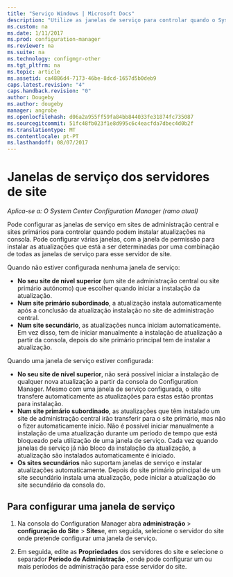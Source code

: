```yaml
---
title: "Serviço Windows | Microsoft Docs"
description: "Utilize as janelas de serviço para controlar quando o System Center Configuration Manager sites instalam atualizações."
ms.custom: na
ms.date: 1/11/2017
ms.prod: configuration-manager
ms.reviewer: na
ms.suite: na
ms.technology: configmgr-other
ms.tgt_pltfrm: na
ms.topic: article
ms.assetid: ca4886d4-7173-46be-8dcd-1657d5b0deb9
caps.latest.revision: "4"
caps.handback.revision: "0"
author: Dougeby
ms.author: dougeby
manager: angrobe
ms.openlocfilehash: d06a2a955ff59fa84bb844033fe31874fc735087
ms.sourcegitcommit: 51fc48fb023f1e8d995c6c4eacfda7dbec4d0b2f
ms.translationtype: MT
ms.contentlocale: pt-PT
ms.lasthandoff: 08/07/2017
---
```

#  <a name="service-windows-for-site-servers"></a>Janelas de serviço dos servidores de site

*Aplica-se a: O System Center Configuration Manager (ramo atual)*

Pode configurar as janelas de serviço em sites de administração central e sites primários para controlar quando podem instalar atualizações na consola.  Pode configurar várias janelas, com a janela de permissão para instalar as atualizações que está a ser determinadas por uma combinação de todas as janelas de serviço para esse servidor de site.

Quando não estiver configurada nenhuma janela de serviço:
- **No seu site de nível superior** (um site de administração central ou site primário autónomo) que escolher quando iniciar a instalação da atualização.
- **Num site primário subordinado**, a atualização instala automaticamente após a conclusão da atualização instalação no site de administração central.
- **Num site secundário**, as atualizações nunca iniciam automaticamente. Em vez disso, tem de iniciar manualmente a instalação de atualização a partir da consola, depois do site primário principal tem de instalar a atualização.

Quando uma janela de serviço estiver configurada:
- **No seu site de nível superior**, não será possível iniciar a instalação de qualquer nova atualização a partir da consola do Configuration Manager. Mesmo com uma janela de serviço configurada, o site transfere automaticamente as atualizações para estas estão prontas para instalação.  
- **Num site primário subordinado**, as atualizações que têm instalado um site de administração central irão transferir para o site primário, mas não o fizer automaticamente início. Não é possível iniciar manualmente a instalação de uma atualização durante um período de tempo que está bloqueado pela utilização de uma janela de serviço. Cada vez quando janelas de serviço já não bloco da instalação da atualização, a atualização são instalados automaticamente é iniciado.
- **Os sites secundários** não suportam janelas de serviço e instalar atualizações automaticamente. Depois do site primário principal de um site secundário instala uma atualização, pode iniciar a atualização do site secundário da consola do.

## <a name="to-configure-a-service-window"></a>Para configurar uma janela de serviço

1.  Na consola do Configuration Manager abra **administração** > **configuração do Site** > **Sites**e, em seguida, selecione o servidor do site onde pretende configurar uma janela de serviço.  

2.  Em seguida, edite as **Propriedades** dos servidores do site e selecione o separador **Período de Administração** , onde pode configurar um ou mais períodos de administração para esse servidor do site.  
